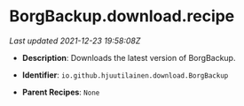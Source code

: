 # BorgBackup.download.recipe

_Last updated 2021-12-23 19:58:08Z_

- **Description**: Downloads the latest version of BorgBackup.

- **Identifier**: `io.github.hjuutilainen.download.BorgBackup`

- **Parent Recipes**: `None`